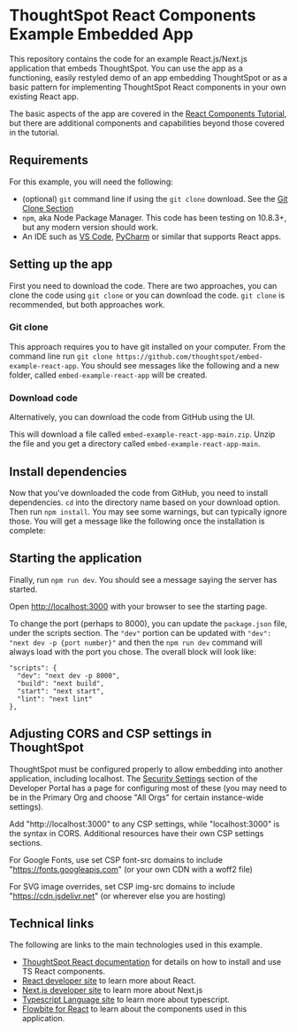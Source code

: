 # ThoughtSpot React Components Example Embedded App

This repository contains the code for an example React.js/Next.js application that embeds ThoughtSpot. You can use the app as a functioning, easily restyled demo of an app embedding ThoughtSpot or as a basic pattern for implementing ThoughtSpot React components in your own existing React app.

The basic aspects of the app are covered in the [React Components Tutorial](https://developers.thoughtspot.com/docs/tutorials/react-components/intro), but there are additional components and capabilities beyond those covered in the tutorial.

## Requirements

For this example, you will need the following:

- (optional) `git` command line if using the `git clone` download. See the [Git Clone Section](#git-clone)
- `npm`, aka Node Package Manager. This code has been testing on 10.8.3+, but any modern version should work.
- An IDE such as [VS Code](https://code.visualstudio.com/), [PyCharm](https://www.jetbrains.com/pycharm/) or similar
  that supports React apps.

## Setting up the app

First you need to download the code. There are two approaches, you can clone the code using `git clone` or you can
download the code. `git clone` is recommended, but both approaches work.

### Git clone

This approach requires you to have git installed on your computer. From the command line run
`git clone https://github.com/thoughtspot/embed-example-react-app`. You should see messages like the following and a
new folder, called `embed-example-react-app` will be created.

### Download code

Alternatively, you can download the code from GitHub using the UI.


This will download a file called `embed-example-react-app-main.zip`. Unzip the file and you get a directory
called `embed-example-react-app-main`.

## Install dependencies

Now that you've downloaded the code from GitHub, you need to install dependencies. `cd` into the directory name based
on your download option. Then run `npm install`. You may see some warnings, but can typically ignore those. You will get
a message like the following once the installation is complete:


## Starting the application

Finally, run `npm run dev`. You should see a message saying the server has started.

Open [http://localhost:3000](http://localhost:3000) with your browser to see the starting page.

To change the port (perhaps to 8000), you can update the `package.json` file, under the scripts section. The `"dev"` portion can be updated with `"dev": "next dev -p {port number}"` and then the `npm run dev` command will always load with the port you chose. The overall block will look like:

    "scripts": {
      "dev": "next dev -p 8000",
      "build": "next build",
      "start": "next start",
      "lint": "next lint"
    },

## Adjusting CORS and CSP settings in ThoughtSpot
ThoughtSpot must be configured properly to allow embedding into another application, including localhost. The [Security Settings](https://developers.thoughtspot.com/docs/security-settings#_add_domains_to_csp_and_cors_allowlists) section of the Developer Portal has a page for configuring most of these (you may need to be in the Primary Org and choose "All Orgs" for certain instance-wide settings).

Add "http://localhost:3000" to any CSP settings, while "localhost:3000" is the syntax in CORS. Additional resources have their own CSP settings sections. 

For Google Fonts, use set CSP font-src domains to include 
"https://fonts.googleapis.com" (or your own CDN with a woff2 file)

For SVG image overrides, set CSP img-src domains to include "https://cdn.jsdelivr.net" (or wherever else you are hosting)


## Technical links

The following are links to the main technologies used in this example.

- [ThoughtSpot React documentation](https://developers.thoughtspot.com/docs/react-app-embed) for details on how to
  install and use TS React components.
- [React developer site](https://react.dev/) to learn more about React.
- [Next.js developer site](https://nextjs.org/) to learn more about Next.js
- [Typescript Language site](https://www.typescriptlang.org/) to learn more about typescript.
- [Flowbite for React](https://flowbite-react.com/) to learn about the components used in this application.
